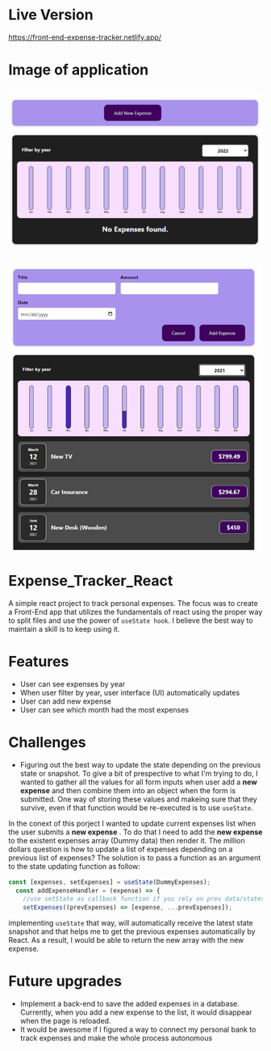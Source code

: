 # Live Version 
https://front-end-expense-tracker.netlify.app/

# Image of application
![alt text](https://github.com/jedhabush/Expense_Tracker_React/blob/main/expenseTracker.png)
----------------------------------------------------------------------------------------------
![alt text](https://github.com/jedhabush/Expense_Tracker_React/blob/main/expenseTracker2.png)
----------------------------------------------------------------------------------------------
# Expense_Tracker_React
A simple react project to track personal expenses. The focus was to create a Front-End app that utilizes the fundamentals of react using the proper way to split files and use the power of ```useState hook```. I believe the best way to maintain a skill is to keep using it. 


# Features
- User can see expenses by year
- When user filter by year,  user interface (UI) automatically updates
- User can add new expense
- User can see which month had the most expenses 

# Challenges 
- Figuring out the best way to update the state depending on the previous state or snapshot. To give a bit of prespective to what I'm trying to do, I wanted to gather all the values for all form inputs when user add a **new expense** and then combine them into an object when the form is submitted. One way of storing these values
and makeing sure that they survive, even if that function would be re-executed is to use ```useState```.

In the conext of this porject I wanted to update current expenses list when the user submits a **new expense** . To do that I need to add the **new expense** to the existent expenses array (Dummy data) then render it. The million dollars question is how to update a list of expenses depending on a previous list of expenses? The solution is to pass a function as an argument to the state updating function as follow:

``` javascript
const [expenses, setExpenses] = useState(DummyExpenses);
  const addExpenseHandler = (expense) => {
    //use setState as callback function if you rely on prev data/states to ensure getting the latest data
    setExpenses((prevExpenses) => [expense, ...prevExpenses]);
```

implementing ```useState``` that way, will automatically receive the latest state snapshot and that helps me to get the previous expenses automatically by React. As a result,  I would be able to return the new array with the new expense.


# Future upgrades

- Implement a back-end to save the added expenses in a database. Currently, when you add a new expense to the list, it would disappear when the page is reloaded.
- It would be awesome if I figured a way to connect my personal bank to track expenses and make the whole process autonomous 
